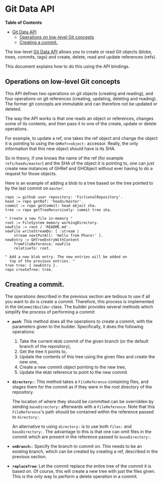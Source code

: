 Git Data API
============

<!-- markdown-toc start - Don't edit this section. Run M-x markdown-toc-generate-toc again -->
**Table of Contents**

- [Git Data API](#git-data-api)
    - [Operations on low-level Git concepts](#operations-on-low-level-git-concepts)
    - [Creating a commit.](#creating-a-commit)

<!-- markdown-toc end -->

The low-level [Git Data API](https://developer.github.com/v3/git/) allows you to create or read Git objects (blobs, trees, commits, tags) and create, delete, read and update references (refs).

This document explains how to do this using the API bindings.

## Operations on low-level Git concepts

This API defines two operations on git objects (creating and reading), and four operations on git references (creating, updating, deleting and reading). The former git concepts are immutable and can therefore not be updated or deleted.

The way the API works is that one reads an object or references, changes some of its contents, and then pass it to one of the create, update or delete operations.

For example, to update a ref, one takes the ref object and change the object it is pointing to using the `GHRef>>object:` accessor. Really, the only information that this new object should have is its SHA.

So in theory, if one knows the name of the ref (for example `refs/heads/master`) and the SHA of the object it is pointing to, one can just create new instances of GHRef and GHObject without ever having to do a request for those objects.

Here is an example of adding a blob to a tree based on the tree pointed to by the last commit on `master`:

```Smalltalk
repo := github user repository: 'FictionalRepository'.
head := repo getRef: 'heads/master'.
commit := repo getCommit: head object sha.
tree := repo getTreeRecursively: commit tree sha.

" Create a new file in-memory "
root := FileSystem memory workingDirectory.
newFile := root / 'README.md'.
newFile writeStreamDo: [ :stream |
	stream nextPutAll: 'Hello from Pharo!' ].
newEntry := GHTreeEntryWithContent
	fromFileReference: newFile
	relativeTo: root.

" Add a new blob entry. The new entries will be added on
  top of the previous entries. "
tree tree: { newEntry }.
repo createTree: tree.
```

## Creating a commit.

The operations described in the previous section are tedious to use if all you want to do is create a commit. Therefore, this process is implemented in the `GHCommitBuilder` class. The builder provides several methods which simplify the process of performing a commit:

- **`push`**: This method does all the operations to create a commit, with the parameters given to the builder. Specifically, it does the following operations:
  1. Take the current `HEAD` commit of the given branch (or the default branch of the repository),
  2. Get the tree it points to,
  3. Update the contents of this tree using the given files and create the new one,
  4. Create a new commit object pointing to the new tree,
  5. Update the `HEAD` reference to point to the new commit.
- **`directory:`**: This method takes a `FileReference` containing files, and stages them for the commit as if they were in the root directory of the repository.

	The location of where they should be committed can be overridden by sending `baseDirectory:` afterwards with a `FileReference`. Note that this `FileReference`'s path should be contained within the reference passed to `directory:`.

	An alternative to using `directory:` is to use both `files:` and `baseDirectory:`. The advantage to this is that one can omit files in the commit which are present in the reference passed to `baseDirectory:`.

- **`onBranch:`**: Specify the branch to commit on. This needs to be an existing branch, which can be created by creating a ref, described in the previous section.

- **`replaceTree`**: Let the commit replace the entire tree of the commit it is based on. Of course, this will create a new tree with just the files given. This is the only way to perform a delete operation in a commit.
